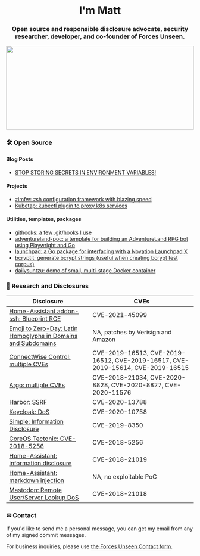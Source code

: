 <h1 align="center">I'm Matt</h1>
<h3 align="center">Open source and responsible disclosure advocate, security researcher, developer, and co-founder of Forces Unseen.</h3>
<a href="https://www.forcesunseen.com/">
  <img src="https://uploads-ssl.webflow.com/6066315eb78737755d80e001/60da8c5f5c47d0f9c07a0e35_mark.svg" width="100%" height="225">
</a>

### 🛠  Open Source

#### Blog Posts

- [STOP STORING SECRETS IN ENVIRONMENT VARIABLES!](https://blog.forcesunseen.com/stop-storing-secrets-in-environment-variables)

#### Projects

- [zimfw: zsh configuration framework with blazing speed](https://github.com/zimfw/zimfw)
- [Kubetap: kubectl plugin to proxy k8s services](https://github.com/Eriner/kubetap)

#### Utilities, templates, packages

- [githooks: a few .git/hooks I use](https://github.com/Eriner/githooks)
- [adventureland-poc: a template for building an AdventureLand RPG bot using Playwright and Go](https://github.com/Eriner/adventureland-poc)
- [launchpad: a Go package for interfacing with a Novation Launchpad X](https://github.com/Eriner/launchpad)
- [bcryptit: generate bcrypt strings (useful when creating bcrypt test corpus)](https://github.com/Eriner/bcryptit)
- [dailysuntzu: demo of small, multi-stage Docker container](https://github.com/Eriner/dailysuntzu)

### 🧠 Research and Disclosures

| Disclosure | CVEs |
| --- |--- |
| [Home-Assistant addon-ssh: Blueprint RCE](https://gist.github.com/Eriner/0872628519f70556d2c26c83439a9f67) | CVE-2021-45099 |
| [Emoji to Zero-Day: Latin Homoglyphs in Domains and Subdomains](https://web.archive.org/web/20201209181122/https://www.soluble.ai/blog/public-disclosure-emoji-to-zero-day) | NA, patches by Verisign and Amazon |
| [ConnectWise Control: multiple CVEs](https://web.archive.org/web/20200916192818/https://labs.bishopfox.com/advisories/connectwise-control) | CVE-2019-16513, CVE-2019-16512, CVE-2019-16517, CVE-2019-15614, CVE-2019-16515 |
| [Argo: multiple CVEs](https://web.archive.org/web/20210321124655/https://www.soluble.ai/blog/argo-cves-2020) | CVE-2018-21034, CVE-2020-8828, CVE-2020-8827, CVE-2020-11576 |
| [Harbor: SSRF](https://web.archive.org/web/20210322132249/https://www.soluble.ai/blog/harbor-ssrf-cve-2020-13788) | CVE-2020-13788 |
| [Keycloak: DoS](https://web.archive.org/web/20201205001123/https://www.soluble.ai/blog/keycloak-cve-2020-10758) | CVE-2020-10758 |
| [Simple: Information Disclosure](https://web.archive.org/web/20210129013519/https://labs.bishopfox.com/advisories/simple-better-banking-android-v-2-45-0-2-45-3-sensitive-information-disclosure) | CVE-2019-8350 |
| [CoreOS Tectonic: CVE-2018-5256](https://web.archive.org/web/20210319020045/https://nvd.nist.gov/vuln/detail/CVE-2018-5256) | CVE-2018-5256 |
| [Home-Assistant: information disclosure](https://github.com/home-assistant/home-assistant/pull/13836) | CVE-2018-21019 |
| [Home-Assistant: markdown injection](https://github.com/home-assistant/home-assistant-polymer/pull/2115/commits/59bf117e2a6a256997a0809d20a26ed745bccd74) | NA, no exploitable PoC |
| [Mastodon: Remote User/Server Lookup DoS](https://github.com/tootsuite/mastodon/pull/9329) | CVE-2018-21018 |

### ✉ Contact

If you'd like to send me a personal message, you can get my email from any of my
signed commit messages.

For business inquiries, please use [the Forces Unseen Contact form](https://www.forcesunseen.com/contact).
